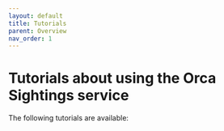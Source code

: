 ```yaml
---
layout: default
title: Tutorials
parent: Overview
nav_order: 1
---
```


# Tutorials about using the Orca Sightings service

The following tutorials are available:
